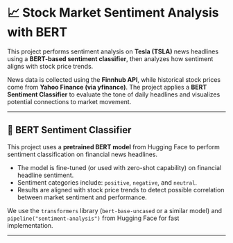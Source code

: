 # 📈 Stock Market Sentiment Analysis with BERT

This project performs sentiment analysis on **Tesla (TSLA)** news headlines using a **BERT-based sentiment classifier**, then analyzes how sentiment aligns with stock price trends.

News data is collected using the **Finnhub API**, while historical stock prices come from **Yahoo Finance (via yfinance)**. The project applies a **BERT Sentiment Classifier** to evaluate the tone of daily headlines and visualizes potential connections to market movement.

---

## 🤖 BERT Sentiment Classifier

This project uses a **pretrained BERT model** from Hugging Face to perform sentiment classification on financial news headlines.

- The model is fine-tuned (or used with zero-shot capability) on financial headline sentiment.
- Sentiment categories include: `positive`, `negative`, and `neutral`.
- Results are aligned with stock price trends to detect possible correlation between market sentiment and performance.

We use the `transformers` library (`bert-base-uncased` or a similar model) and `pipeline("sentiment-analysis")` from Hugging Face for fast implementation.

---

